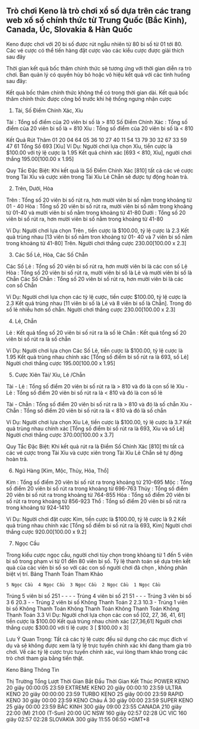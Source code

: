 ## Trò chơi Keno là trò chơi xổ số dựa trên các trang web xố số chính thức từ Trung Quốc (Bắc Kinh), Canada, Úc, Slovakia & Hàn Quốc

Keno được chơi với 20 bi số được rút ngẫu nhiên từ 80 bi số từ 01 tới 80. Các vé cược có thể tiến hàng đặt cược vào các kiểu cược được giải thích sau đây

Thời gian kết quả bốc thăm chính thức sẽ tương ứng với thời gian diễn ra trò chơi. Ban quản lý có quyền hủy bỏ hoặc vô hiệu kết quả với các tình huống sau đây:

Kết quả bốc thăm chính thức không thể có trong thời gian dài.
Kết quả bốc thăm chính thức được công bố trước khi hệ thống ngưng nhận cược

1. Tài, Số Điểm Chính Xác, Xỉu

Tài : Tổng số điểm của 20 viên bi số là > 810
Số Điểm Chính Xác : Tổng số điểm của 20 viên bi số là  = 810
Xỉu : Tổng số điểm của 20 viên bi số là < 810

Kết Quả Rút Thăm
01	20	04	64	05	36	10	27	40	11
54	13	79	30	32	67	33	59	47	61
Tổng Số	693 [Xỉu]
Ví Dụ:
Người chơi lựa chọn Xỉu, tiền cược là $100.00 với tỷ lệ cược là 1.95
Kết quả chính xác [693 < 810, Xỉu], người chơi thắng $195.00 [$100.00 x 1.95]

Quy Tắc Đặc Biệt: Khi kết quả là Số Điểm Chính Xác [810] tất cả các vé cược trong Tài Xỉu và cược xiên trong Tài Xỉu Lẻ Chẵn sẽ được tự động hoàn trả.


2. Trên, Dưới, Hòa

Trên : Tổng số 20 viên bi số rút ra, hơn mười viên bi số nằm trong khoảng từ 01 - 40
Hòa : Tổng số 20 viên bi số rút ra, mười viên bi số nằm trong khoảng từ 01-40 và mười viên bi số nằm trong khoảng từ 41-80
Dưới : Tổng số 20 viên bi số rút ra, hơn mười viên bi số nằm trong khoảng từ 41-80

Ví Dụ:
Người chơi lựa chọn Trên , tiền cược là $100.00, tỷ lệ cược là 2.3
Kết quả trùng nhau [13 viên bi số nằm tron khoảng từ 01- 40 và 7 viên bi số nằm trong khoảng từ 41-80] Trên.
Người chơi thắng cược $230.00 [$100.00 x 2.3]


3. Các Số Lẻ, Hòa, Các Số Chẵn

Các Số Lẻ : Tổng số 20 viên bi số rút ra, hơn mười viên bi là các con số Lẻ
Hòa : Tổng số 20 viên bi số rút ra, mười viên bi số là Lẻ và mười viên bi số là Chẵn
Các Số Chẵn : Tổng số 20 viên bi số rút ra, hơn mười viên bi là các con số Chẵn

Ví Dụ:
Người chơi lựa chọn các tỷ lệ cược, tiền cược $100.00, tỷ lệ cược là 2.3
Kết quả trùng nhau [11 viên bi số là Lẻ và 8 viên bi số là Chẵn]. Trong đó số lẻ nhiều hơn số chẵn.  Người chơi thắng cược $230.00 [$100.00 x 2.3]


4. Lẻ, Chẵn

Lẻ : Kết quả tổng số 20 viên bi số rút ra là số lẻ
Chẵn : Kết quả tổng số 20 viên bi số rút ra là số chẵn

Ví Dụ:
Người chơi lựa chọn Các Số Lẻ, tiền cược là $100.00, tỷ lệ cược là 1.95
Kết quả trùng nhau chính xác [Tổng số điểm bi số rút ra là 693, số Lẻ]
Người chơi thắng cược $195.00 [$100.00 x 1.95]


5. Cược Xiên Tài/ Xỉu, Lẻ /Chẵn

Tài - Lẻ : Tổng số điểm 20 viên bi số rút ra là > 810 và đó là con số lẻ
Xỉu - Lẻ : Tổng số điểm 20 viên bi số rút ra là < 810 và đó là con số lẻ

Tài - Chẵn : Tổng số điểm 20 viên bi số rút ra là > 810 và đó là số chẵn
Xỉu - Chẵn : Tổng số điểm 20 viên bi số rút ra là < 810 và đó là số chẵn

Ví Dụ:
Người chơi lựa chọn Xỉu Lẻ, tiền cược là $100.00, tỷ lệ cược là 3.7
Kết quả trùng nhau chính xác [Tổng số điểm bi số rút ra là 693, Xỉu và số Lẻ]
Người chơi thắng cược $370.00 [$100.00 x 3.7]

Quy Tắc Đặc Biệt: Khi kết quả rút ra là Điểm Số Chính Xác [810] thì tất cả các vé cược trong Tài Xỉu và cược xiên trong Tài Xỉu Lẻ Chẵn sẽ tự động hoàn trả.


6. Ngũ Hàng [Kim, Mộc, Thủy, Hỏa, Thổ]

Kim : Tổng số điểm 20 viên bi số rút ra  trong khoảng từ 210-695
Mộc : Tổng số điểm 20 viên bi số rút ra  trong khoảng từ 696-763
Thủy : Tổng số điểm 20 viên bi số rút ra  trong khoảng từ 764-855
Hỏa : Tổng số điểm 20 viên bi số rút ra  trong khoảng từ 856-923
Thổ : Tổng số điểm 20 viên bi số rút ra  trong khoảng từ 924-1410

Ví Dụ:
Người chơi đặt cược Kim, tiền cược là $100.00, tỷ lệ cược là 9.2
Kết quả trùng nhau chính xác [Tổng số điểm bi số rút ra là 693, Kim]
Người chơi thắng cược $920.00 [$100.00 x 9.2]


7. Ngọc Cầu

Trong kiểu cược ngọc cầu, người chơi tùy chọn trong khỏang từ 1 đến 5 viên bi số trong phạm vi từ 01 đến 80 viên bi số. Tỷ lệ thanh toán sẽ dựa trên kết quả của các viên bi số so với các con số người chơi đã chọn , không phân biệt vị trí.
Bảng Thanh Toán Tham Khảo

 	5 Ngọc Cầu	4 Ngọc Cầu	3 Ngọc Cầu	2 Ngọc Cầu	1 Ngọc Cầu
Trúng 5 viên bi số	251	-	-	-	-
Trúng 4 viên bi số	21	51	-	-	-
Trúng 3 viên bi số	3	6	20.3	-	-
Trúng 2 viên bi số	Không Thanh Toán	2	2.3	10.3	-
Trúng 1 viên bi số	Không Thanh Toán	Không Thanh Toán	Không Thanh Toán	Không Thanh Toán	3.3
Ví Dụ:
Người chơi lựa chọn các con số [02, 27, 36, 41, 61] tiền cược là $100.00
Kết quả trùng nhau chính xác [27,36,61]
Người chơi thắng cược $300.00 với tỉ lệ cược 3 [ $100.00 x 3]

Lưu Ý Quan Trọng: Tất cả các tỷ lệ cược đều sử dụng cho các mục đích ví dụ và sẽ không được xem là tỷ lệ trực tuyến chính xác khi đang tham gia trò chơi. Về các tỷ lệ cược trực tuyến chính xác, vui lòng tham khảo trong các trò chơi tham gia bằng tiền thật.

Keno Bảng Thông Tin

Thị Trường	Tổng Lượt	Thời Gian Bắt Đầu	Thời Gian Kết Thúc
POWER KENO	20 giây	00:00:05	23:59
EXTREME KENO	20 giây	00:00:10	23:59
ULTRA KENO	20 giây	00:00:00	23:59
TURBO KENO	25 giây	00:00	23:59
RAPID KENO	30 giây	00:00	23:59
KENO Châu Á	30 giây	00:00	23:59
SUPER KENO	25 giây	00:00	23:59
BẮC KINH	300 giây	09:00	23:55
CANADA	210 giây	22:00 (M)
21:00 (T-Sun)	20:00
ÚC NSW	160 giây	02:57	02:28
ÚC VIC	160 giây	02:57	02:28
SLOVAKIA	300 giây	11:55	06:50
*GMT+8